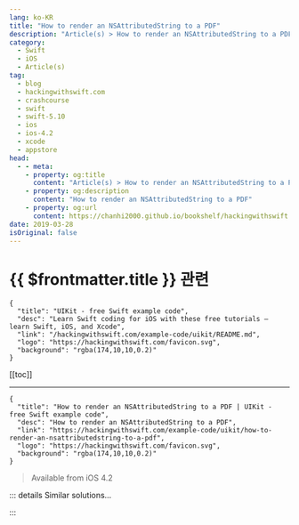 ```yaml
---
lang: ko-KR
title: "How to render an NSAttributedString to a PDF"
description: "Article(s) > How to render an NSAttributedString to a PDF"
category:
  - Swift
  - iOS
  - Article(s)
tag: 
  - blog
  - hackingwithswift.com
  - crashcourse
  - swift
  - swift-5.10
  - ios
  - ios-4.2
  - xcode
  - appstore
head:
  - - meta:
    - property: og:title
      content: "Article(s) > How to render an NSAttributedString to a PDF"
    - property: og:description
      content: "How to render an NSAttributedString to a PDF"
    - property: og:url
      content: https://chanhi2000.github.io/bookshelf/hackingwithswift.com/example-code/uikit/how-to-render-an-nsattributedstring-to-a-pdf.html
date: 2019-03-28
isOriginal: false
---
```


# {{ $frontmatter.title }} 관련

```component VPCard
{
  "title": "UIKit - free Swift example code",
  "desc": "Learn Swift coding for iOS with these free tutorials – learn Swift, iOS, and Xcode",
  "link": "/hackingwithswift.com/example-code/uikit/README.md",
  "logo": "https://hackingwithswift.com/favicon.svg",
  "background": "rgba(174,10,10,0.2)"
}
```

[[toc]]

---

```component VPCard
{
  "title": "How to render an NSAttributedString to a PDF | UIKit - free Swift example code",
  "desc": "How to render an NSAttributedString to a PDF",
  "link": "https://hackingwithswift.com/example-code/uikit/how-to-render-an-nsattributedstring-to-a-pdf",
  "logo": "https://hackingwithswift.com/favicon.svg",
  "background": "rgba(174,10,10,0.2)"
}
```

> Available from iOS 4.2

<!-- TODO: 작성 -->

<!--
Attributed strings contain all the formatting they need to go straight to images, PDFs, and other visual output, although it does take a little setup to get a good PDF out.

First, create your attributed string:

```swift
let attributedString = NSAttributedString(string: "This is a test", attributes: [NSAttributedString.Key.foregroundColor: UIColor.red])
```

Next, wrap that inside a `UISimpleTextPrintFormatter`, which is responsible for layout out that string over as many pages as needed:

```swift
let printFormatter = UISimpleTextPrintFormatter(attributedText: attributedString)
```

You can then put that formatter inside a page renderer, telling it to start printing at page 0:

```swift
let renderer = UIPrintPageRenderer()
renderer.addPrintFormatter(printFormatter, startingAtPageAt: 0)
```

Next you need to define a few sizes: how big your paper size is, along with what margins you want.

```swift
// A4 size
let pageSize = CGSize(width: 595.2, height: 841.8)

// Use this to get US Letter size instead
// let pageSize = CGSize(width: 612, height: 792)

// create some sensible margins
let pageMargins = UIEdgeInsets(top: 72, left: 72, bottom: 72, right: 72)

// calculate the printable rect from the above two
let printableRect = CGRect(x: pageMargins.left, y: pageMargins.top, width: pageSize.width - pageMargins.left - pageMargins.right, height: pageSize.height - pageMargins.top - pageMargins.bottom)

// and here's the overall paper rectangle
let paperRect = CGRect(x: 0, y: 0, width: pageSize.width, height: pageSize.height)
```

You can now pass the paper and printable rectangles to the page renderer, like this:

```swift
renderer.setValue(NSValue(cgRect: paperRect), forKey: "paperRect")
renderer.setValue(NSValue(cgRect: printableRect), forKey: "printableRect")
```

The next step is to create an empty instance of `NSMutableData`, then ask UIKit to render into that data object:

```swift
let pdfData = NSMutableData()

UIGraphicsBeginPDFContextToData(pdfData, paperRect, nil)
renderer.prepare(forDrawingPages: NSMakeRange(0, renderer.numberOfPages))
```

Now all that remains is to render draw each page into the bounds of the PDF context, like this:

```swift
let bounds = UIGraphicsGetPDFContextBounds()

for i in 0  ..< renderer.numberOfPages {
    UIGraphicsBeginPDFPage()

    renderer.drawPage(at: i, in: bounds)
}

UIGraphicsEndPDFContext()
```

At this point your `pdfData` value contains the finished PDF, so you can write it wherever you want:

```swift
do {
    try pdfData.write(to: yourURL)
} catch {
    print(error.localizedDescription)
}
```

-->

::: details Similar solutions…

<!--
/quick-start/swiftui/how-to-render-a-swiftui-view-to-a-pdf">How to render a SwiftUI view to a PDF 
/example-code/core-graphics/how-to-render-a-pdf-to-an-image">How to render a PDF to an image 
/example-code/libraries/how-to-show-pdf-thumbnails-using-pdfthumbnailview">How to show PDF thumbnails using PDFThumbnailView 
/example-code/libraries/how-to-extract-text-from-a-pdf-using-pdfkit">How to extract text from a PDF using PDFKit 
/example-code/system/how-to-convert-html-to-an-nsattributedstring">How to convert HTML to an NSAttributedString</a>
-->

:::

